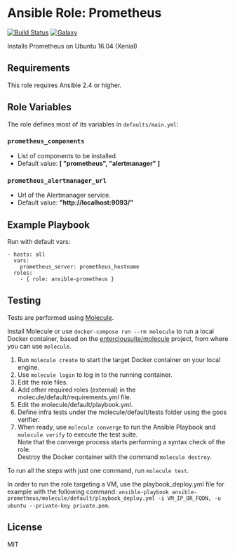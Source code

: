 Ansible Role: Prometheus 
======================================

[![Build Status](https://travis-ci.org/entercloudsuite/ansible-prometheus.svg?branch=master)](https://travis-ci.org/entercloudsuite/ansible-prometheus)
[![Galaxy](https://img.shields.io/badge/galaxy-entercloudsuite.prometheus-blue.svg?style=flat-square)](https://galaxy.ansible.com/entercloudsuite/prometheus)  

Installs Prometheus on Ubuntu 16.04 (Xenial)

## Requirements

This role requires Ansible 2.4 or higher.

## Role Variables

The role defines most of its variables in `defaults/main.yml`:

### `prometheus_components`
- List of components to be installed.  
- Default value: **[ "prometheus", "alertmanager" ]**  

### `prometheus_alertmanager_url`  
- Url of the Alertmanager service.  
- Default value: **"http://localhost:9093/"**  

## Example Playbook

Run with default vars:

    - hosts: all
      vars:
        prometheus_server: prometheus_hostname
      roles:
        - { role: ansible-prometheus }

## Testing

Tests are performed using [Molecule](http://molecule.readthedocs.org/en/latest/).

Install Molecule or use `docker-compose run --rm molecule` to run a local Docker container, based on the [enterclousuite/molecule](https://hub.docker.com/r/fminzoni/molecule/) project, from where you can use `molecule`.

1. Run `molecule create` to start the target Docker container on your local engine.  
2. Use `molecule login` to log in to the running container.  
3. Edit the role files.  
4. Add other required roles (external) in the molecule/default/requirements.yml file.  
5. Edit the molecule/default/playbook.yml.  
6. Define infra tests under the molecule/default/tests folder using the goos verifier.  
7. When ready, use `molecule converge` to run the Ansible Playbook and `molecule verify` to execute the test suite.  
Note that the converge process starts performing a syntax check of the role.  
Destroy the Docker container with the command `molecule destroy`.   

To run all the steps with just one command, run `molecule test`. 

In order to run the role targeting a VM, use the playbook_deploy.yml file for example with the following command: `ansible-playbook ansible-prometheus/molecule/default/playbook_deploy.yml -i VM_IP_OR_FQDN, -u ubuntu --private-key private.pem`.  

## License

MIT